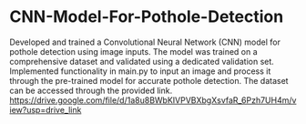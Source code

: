 # CNN-Model-For-Pothole-Detection
Developed and trained a Convolutional Neural Network (CNN) model for pothole detection using image inputs. The model was trained on a comprehensive dataset and validated using a dedicated validation set. Implemented functionality in main.py to input an image and process it through the pre-trained model for accurate pothole detection. The dataset can be accessed through the provided link. https://drive.google.com/file/d/1a8u8BWbKIVPVBXbgXsvfaR_6Pzh7UH4m/view?usp=drive_link

